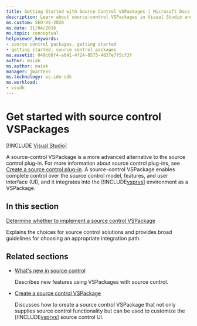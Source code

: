 ```yaml
---
title: Getting Started with Source Control VSPackages | Microsoft Docs
description: Learn about source-control VSPackages in Visual Studio and how they are a more advanced alternative to source control plug-ins.
ms.custom: SEO-VS-2020
ms.date: 11/04/2016
ms.topic: conceptual
helpviewer_keywords:
- source control packages, getting started
- getting started, source control packages
ms.assetid: 049c68f4-a041-4f24-8575-4837e7f5cf3f
author: maiak
ms.author: maiak
manager: jmartens
ms.technology: vs-ide-sdk
ms.workload:
- vssdk
---
```

# Get started with source control VSPackages

 [!INCLUDE [Visual Studio](~/includes/applies-to-version/vs-windows-only.md)]

A source-control VSPackage is a more advanced alternative to the source control plug-in. For more information about source control plug-ins, see [Create a source control plug-in](../../extensibility/internals/creating-a-source-control-plug-in.md). A source-control VSPackage enables complete control over the source control model, features, and user interface (UI), and it integrates into the [!INCLUDE[vsprvs](../../code-quality/includes/vsprvs_md.md)] environment as a VSPackage.

## In this section

[Determine whether to implement a source control VSPackage](../../extensibility/internals/determining-whether-to-implement-a-source-control-vspackage.md)

Explains the choices for source control solutions and provides broad guidelines for choosing an appropriate integration path.

## Related sections

- [What's new in source control](../../extensibility/internals/what-s-new-in-source-control.md)

   Describes new features using VSPackages with source control.

- [Create a source control VSPackage](../../extensibility/internals/creating-a-source-control-vspackage.md)

   Discusses how to create a source control VSPackage that not only supplies source control functionality but can be used to customize the [!INCLUDE[vsprvs](../../code-quality/includes/vsprvs_md.md)] source control UI.
